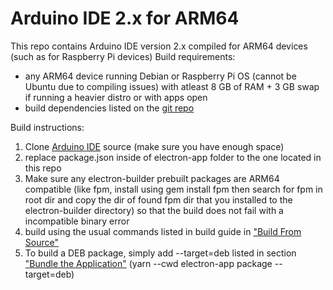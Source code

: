 # Arduino IDE 2.x for ARM64
This repo contains Arduino IDE version 2.x compiled for ARM64 devices (such as for Raspberry Pi devices)
Build requirements:
- any ARM64 device running Debian or Raspberry Pi OS (cannot be Ubuntu due to compiling issues) with atleast 8 GB of RAM + 3 GB swap if running a heavier distro or with apps open
- build dependencies listed on the [git repo](https://github.com/arduino/arduino-ide/blob/main/docs/development.md#Prerequisites)

Build instructions:
1. Clone [Arduino IDE](https://github.com/arduino/arduino-ide) source (make sure you have enough space)
2. replace package.json inside of electron-app folder to the one located in this repo
3. Make sure any electron-builder prebuilt packages are ARM64 compatible (like fpm, install using gem install fpm then search for fpm in root dir and copy the dir of found fpm dir that you installed to the electron-builder directory) so that the build does not fail with a incompatible binary error
4. build using the usual commands listed in build guide in ["Build From Source"](https://github.com/arduino/arduino-ide/blob/main/docs/development.md#build-from-source)
5. To build a DEB package, simply add --target=deb listed in section ["Bundle the Application"](https://github.com/arduino/arduino-ide/blob/main/docs/development.md#bundle-the-application) (yarn --cwd electron-app package --target=deb)
